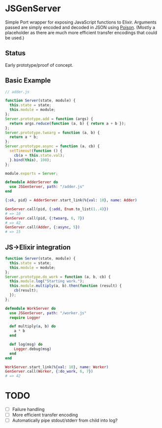 # JSGenServer

Simple Port wrapper for exposing JavaScript functions to Elixir. Arguments passed are simply encoded and decoded in JSON using [Poison](https://github.com/devinus/poison). (Mostly a placeholder as there are much more efficient transfer encodings that could be used.)

## Status

Early prototype/proof of concept.

## Basic Example

```javascript
// adder.js

function Server(state, module) {
  this.state = state;
  this.module = module;
};
Server.prototype.add = function (args) {
  return args.reduce(function (a, b) { return a + b });
};
Server.prototype.twoarg = function (a, b) {
  return a * b;
};
Server.prototype.async = function (a, cb) {
  setTimeout(function () {
    cb(a + this.state.val);
  }.bind(this), 100);
};

module.exports = Server;
```

```elixir
defmodule AdderServer do
  use JSGenServer, path: "/adder.js"
end

{:ok, pid} = AdderServer.start_link(%{val: 10}, name: Adder)

GenServer.call(pid, {:add, Enum.to_list(1..4)})
# => 10
GenServer.call(pid, {:twoarg, 6, 7})
# => 42
GenServer.call(Adder, {:async, 5})
# => 15
```

## JS->Elixir integration

```javascript
function Server(state, module) {
  this.state = state;
  this.module = module;
};
Server.prototype.do_work = function (a, b, cb) {
  this.module.log("Starting work.");
  this.module.multiply(a, b).then(function (result) {
    cb(result);
  });
};
```

```elixir
defmodule WorkServer do
  use JSGenServer, path: "/worker.js"
  require Logger

  def multiply(a, b) do
    a * b
  end

  def log(msg) do
    Logger.debug(msg)
  end
end

WorkServer.start_link(%{val: 10}, name: Worker)
GenServer.call(Worker, {:do_work, 6, 7})
# => 42

```

# TODO

- [ ] Failure handling
- [ ] More efficient transfer encoding
- [ ] Automatically pipe stdout/stderr from child into log?
